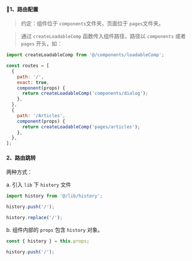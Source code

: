 #### 1、路由配置

> 约定：组件位于 `components`文件夹，页面位于 `pages`文件夹。

> 通过 `createLoadableComp` 函数传入组件路径，路径以 `components` 或者 `pages` 开头，如：

```js
import createLoadableComp from '@/components/loadableComp';

const routes = [
  {
    path: '/',
    exact: true,
    component(props) {
      return createLoadableComp('components/dialog');
    },
  },
  {
    path: '/Articles',
    component(props) {
      return createLoadableComp('pages/articles');
    },
  },
];
```

#### 2、路由跳转

两种方式：

a. 引入 `lib` 下 `history` 文件

```js
import history from '@/lib/history';

history.push('/');

history.replace('/');
```

b. 组件内部的 `props` 包含 `history` 对象。

```js
const { history } = this.props;

history.push('/');
```
